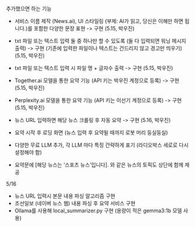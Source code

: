 추가했으면 하는 기능

* 서비스 이름 제작 (News.ai), UI 스타일링 (부제: AI가 읽고, 당신은 이해만 하면 됩니다.)를 포함한 다양한 문장 표현 -> 구현 (5.15, 박우진)
* txt 파일 또는 텍스트 입력 둘 중 하나만 할 수 있도록 (둘 다 입력되면 워닝 메시지 출력) -> 구현 (기존에 입력한 파일이나 텍스트는 건드리지 않고 경고만 띄우기) (5.15, 박우진)
* txt 파일 또는 텍스트 입력 시 파일 명 + 글자수 출력 -> 구현 (5.15, 박우진)
* Together.ai 모델을 통한 요약 기능 (API 키는 박우진 계정으로 등록) ->  구현 (5.15, 박우진)
* Perplexity.ai 모델을 통한 요약 기능 (API 키는 이선기 계정으로 등록) ->  구현 (5.15, 박우진)

* 뉴스 URL 입력하면 해당 뉴스 크롤링 후 자동 요약 -> 구현 (5.16, 박우진)

* 요약 시작 후 로딩 화면 (뉴스 입력 후 요약될 때까지 로봇 머리 둥실둥실)
* 다양한 무료 LLM 추가, 각 LLM 마다 특징 간략하게 표기 (라디오박스 세로로 다시 설정해야 함)
* 요약문에 [해당 뉴스는 ‘스포츠 뉴스’입니다]. 와 같은 뉴스의 토픽도 상단에 함께 제공


5/16
* 뉴스 URL 입력시 본문 내용 파싱 알고리즘 구현
* 조선일보 (네이버 뉴스 웹) 내용 파싱 후 요약 서비스 구현
* Ollama를 사용해 local_summarizer.py 구현 (용량이 적은 gemma3:1b 모델 사용)
